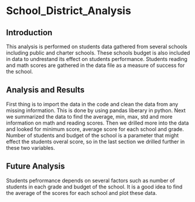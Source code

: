 # School_District_Analysis
## Introduction

This analysis is performed on students data gathered from several schools including public and charter schools. These schools budget is also included in data to undrestand its effect on students performance. Students reading and math scores are gathered in the data file as a measure of success for the school.

## Analysis and Results

First thing is to import the data in the code and clean the data from any missing information. This is done by using pandas liberary in python. Next we summarized the data to find the average, min, max, std and more information on math and reading scores. Then we drilled more into the data and looked for minimum score, average score for each school and grade. Number of students and budget of the school is a parameter that might effect the students overal score, so in the last section we drilled further in these two variables.

## Future Analysis
Students pefrormance depends on several factors such as number of students in each grade and budget of the school. It is a good idea to find the average of the scores for each school and plot these data.
